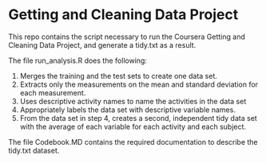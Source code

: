 # Getting and Cleaning Data Project

This repo contains the script necessary to run the Coursera Getting and Cleaning Data Project, and generate a tidy.txt as a result.

The file run_analysis.R does the following:

1. Merges the training and the test sets to create one data set.
2. Extracts only the measurements on the mean and standard deviation for each measurement.
3. Uses descriptive activity names to name the activities in the data set
4. Appropriately labels the data set with descriptive variable names.
5. From the data set in step 4, creates a second, independent tidy data set with the average of each variable for each activity and each subject.

The file Codebook.MD contains the required documentation to describe the tidy.txt dataset.
